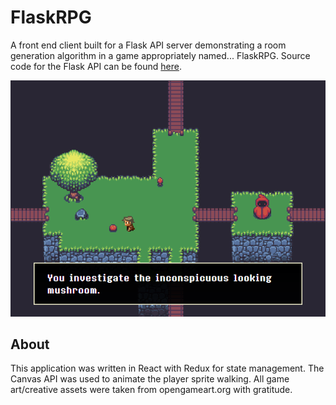 # FlaskRPG

A front end client built for a Flask API server demonstrating a room generation algorithm in a game appropriately named... FlaskRPG. Source code for the Flask API can be found [here](https://github.com/Team-Big-Bosses/CS-Build-Week-1-Flask).

![Screenshot](client\src\assets\screenshot.png)

## About

This application was written in React with Redux for state management. The Canvas API was used to animate the player sprite walking. All game art/creative assets were taken from opengameart.org with gratitude.